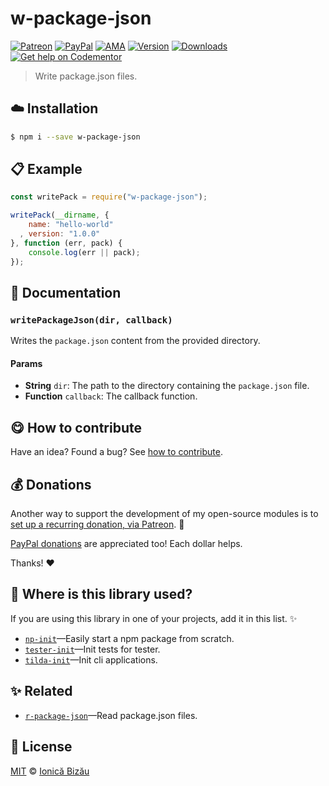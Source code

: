 
# w-package-json

 [![Patreon](https://img.shields.io/badge/Support%20me%20on-Patreon-%23e6461a.svg)][patreon] [![PayPal](https://img.shields.io/badge/%24-paypal-f39c12.svg)][paypal-donations] [![AMA](https://img.shields.io/badge/ask%20me-anything-1abc9c.svg)](https://github.com/IonicaBizau/ama) [![Version](https://img.shields.io/npm/v/w-package-json.svg)](https://www.npmjs.com/package/w-package-json) [![Downloads](https://img.shields.io/npm/dt/w-package-json.svg)](https://www.npmjs.com/package/w-package-json) [![Get help on Codementor](https://cdn.codementor.io/badges/get_help_github.svg)](https://www.codementor.io/johnnyb?utm_source=github&utm_medium=button&utm_term=johnnyb&utm_campaign=github)

> Write package.json files.

## :cloud: Installation

```sh
$ npm i --save w-package-json
```


## :clipboard: Example



```js
const writePack = require("w-package-json");

writePack(__dirname, {
    name: "hello-world"
  , version: "1.0.0"
}, function (err, pack) {
    console.log(err || pack);
});
```

## :memo: Documentation


### `writePackageJson(dir, callback)`
Writes the `package.json` content from the provided directory.

#### Params
- **String** `dir`: The path to the directory containing the `package.json` file.
- **Function** `callback`: The callback function.



## :yum: How to contribute
Have an idea? Found a bug? See [how to contribute][contributing].


## :moneybag: Donations

Another way to support the development of my open-source modules is
to [set up a recurring donation, via Patreon][patreon]. :rocket:

[PayPal donations][paypal-donations] are appreciated too! Each dollar helps.

Thanks! :heart:

## :dizzy: Where is this library used?
If you are using this library in one of your projects, add it in this list. :sparkles:


 - [`np-init`](https://github.com/IonicaBizau/np-init#readme)—Easily start a npm package from scratch.
 - [`tester-init`](https://github.com/IonicaBizau/tester-init#readme)—Init tests for tester.
 - [`tilda-init`](https://github.com/IonicaBizau/tilda-init#readme)—Init cli applications.

## :sparkles: Related

 - [`r-package-json`](https://github.com/IonicaBizau/r-package-json#readme)—Read package.json files.



## :scroll: License

[MIT][license] © [Ionică Bizău][website]

[patreon]: https://www.patreon.com/ionicabizau
[paypal-donations]: https://www.paypal.com/cgi-bin/webscr?cmd=_s-xclick&hosted_button_id=RVXDDLKKLQRJW
[donate-now]: http://i.imgur.com/6cMbHOC.png

[license]: http://showalicense.com/?fullname=Ionic%C4%83%20Biz%C4%83u%20%3Cbizauionica%40gmail.com%3E%20(http%3A%2F%2Fionicabizau.net)&year=2016#license-mit
[website]: http://ionicabizau.net
[contributing]: /CONTRIBUTING.md
[docs]: /DOCUMENTATION.md
